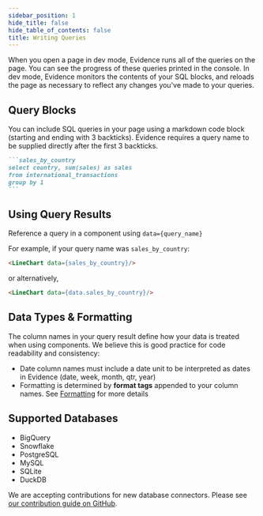 ```yaml
---
sidebar_position: 1
hide_title: false
hide_table_of_contents: false
title: Writing Queries
---
```


When you open a page in dev mode, Evidence runs all of the queries on the page. You can see the progress of these queries printed in the console. In dev mode, Evidence monitors the contents of your SQL blocks, and reloads the page as necessary to reflect any changes you've made to your queries.

## Query Blocks
You can include SQL queries in your page using a markdown code block (starting and ending with 3 backticks). Evidence requires a query name to be supplied directly after the first 3 backticks.

````markdown
```sales_by_country
select country, sum(sales) as sales
from international_transactions
group by 1
```
````

## Using Query Results
Reference a query in a component using `data={query_name}`

For example, if your query name was `sales_by_country`:
```markdown
<LineChart data={sales_by_country}/>
```
or alternatively,
```markdown
<LineChart data={data.sales_by_country}/>
```

## Data Types & Formatting
The column names in your query result define how your data is treated when using components. We believe this is good practice for code readability and consistency:
- Date column names must include a date unit to be interpreted as dates in Evidence (date, week, month, qtr, year)
- Formatting is determined by **format tags** appended to your column names. See [Formatting](/features/value-formatting) for more details

## Supported Databases
- BigQuery
- Snowflake
- PostgreSQL
- MySQL
- SQLite
- DuckDB

We are accepting contributions for new database connectors. Please see [our contribution guide on GitHub](https://github.com/evidence-dev/evidence/blob/develop/CONTRIBUTING.md).

